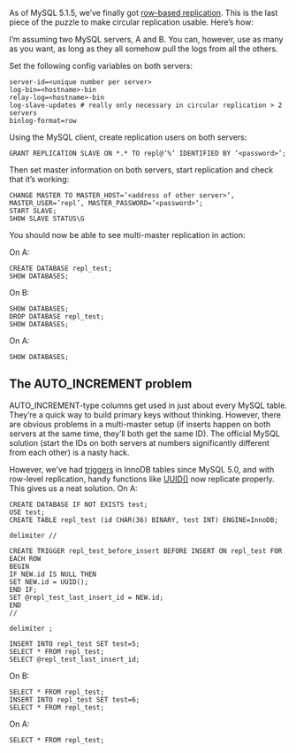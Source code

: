<!--# set var="title" value="Finally, sane MySQL clustering" -->
<!--# set var="date" value="2006-01-24" -->

<!--# include file="include/top.html" -->

As of MySQL 5.1.5, we’ve finally got [row-based replication](http://dev.mysql.com/doc/refman/5.1/en/replication-row-based.html). This is the last piece of the puzzle to make circular replication usable. Here’s how:

I’m assuming two MySQL servers, A and B. You can, however, use as many as you want, as long as they all somehow pull the logs from all the others.

Set the following config variables on both servers:

	server-id=<unique number per server>
	log-bin=<hostname>-bin
	relay-log=<hostname>-bin
	log-slave-updates # really only necessary in circular replication > 2 servers
	binlog-format=row

Using the MySQL client, create replication users on both servers:

	GRANT REPLICATION SLAVE ON *.* TO repl@’%’ IDENTIFIED BY ‘<password>’;

Then set master information on both servers, start replication and check that it’s working:

	CHANGE MASTER TO MASTER_HOST=’<address of other server>‘, MASTER_USER=’repl’, MASTER_PASSWORD=’<password>‘;
	START SLAVE;
	SHOW SLAVE STATUS\G

You should now be able to see multi-master replication in action:

On A:

	CREATE DATABASE repl_test;
	SHOW DATABASES;

On B:

	SHOW DATABASES;
	DROP DATABASE repl_test;
	SHOW DATABASES;

On A:

	SHOW DATABASES;

## The AUTO\_INCREMENT problem

AUTO\_INCREMENT-type columns get used in just about every MySQL table. They’re a quick way to build primary keys without thinking. However, there are obvious problems in a multi-master setup (if inserts happen on both servers at the same time, they’ll both get the same ID). The official MySQL solution (start the IDs on both servers at numbers significantly different from each other) is a nasty hack.

However, we’ve had [triggers](http://dev.mysql.com/doc/refman/5.1/en/triggers.html) in InnoDB tables since MySQL 5.0, and with row-level replication, handy functions like [UUID()](http://dev.mysql.com/doc/refman/5.1/en/miscellaneous-functions.html#id2906147) now replicate properly. This gives us a neat solution. On A:

	CREATE DATABASE IF NOT EXISTS test;
	USE test;
	CREATE TABLE repl_test (id CHAR(36) BINARY, test INT) ENGINE=InnoDB;

	delimiter //

	CREATE TRIGGER repl_test_before_insert BEFORE INSERT ON repl_test FOR EACH ROW
	BEGIN
	IF NEW.id IS NULL THEN
	SET NEW.id = UUID();
	END IF;
	SET @repl_test_last_insert_id = NEW.id;
	END
	//

	delimiter ;

	INSERT INTO repl_test SET test=5;
	SELECT * FROM repl_test;
	SELECT @repl_test_last_insert_id;

On B:

	SELECT * FROM repl_test;
	INSERT INTO repl_test SET test=6;
	SELECT * FROM repl_test;

On A:

	SELECT * FROM repl_test;

<!--# include file="include/bottom.html" -->
